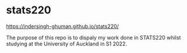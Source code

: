 # stats220
https://indersingh-ghuman.github.io/stats220/

The purpose of this repo is to dispaly my work done in STATS220 whilst studying at the University of Auckland in S1 2022.
